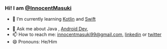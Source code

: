 ### Hi! I am [@InnocentMasuki](https://github.com/Diggerati)


- 🌱 I’m currently learning [Kotlin](https://kotlinlang.org) and [Swift](https://developer.apple.com/swift/)
<!-- - 👯 I’m looking to collaborate on ... -->
- 💬 Ask me about Java , [Android Dev](https://developer.android.com), 
- 📫 How to reach me: [innocentmasuki99@gmail.com](mailto:innocentmasuki99@gmail.com), [linkedin](https://www.linkedin.com/in/innocent-masuki-988013173/) or [twitter](https://twitter.com/MasukiInnocent)
- 😄 Pronouns: He/Him




